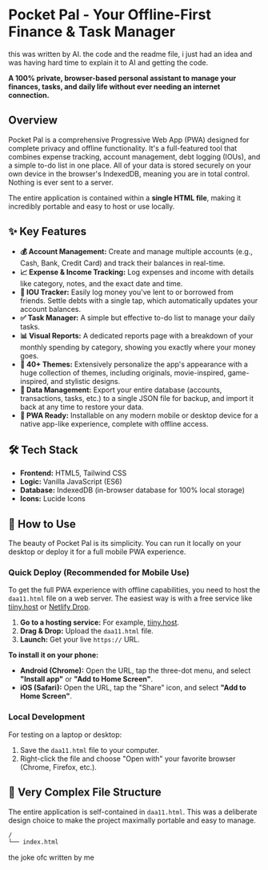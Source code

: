 # Pocket Pal - Your Offline-First Finance & Task Manager
this was written by AI. the code and the readme file, i just had an idea and was having hard time to explain it to AI and getting the code.

**A 100% private, browser-based personal assistant to manage your finances, tasks, and daily life without ever needing an internet connection.**

## Overview

Pocket Pal is a comprehensive Progressive Web App (PWA) designed for complete privacy and offline functionality. It's a full-featured tool that combines expense tracking, account management, debt logging (IOUs), and a simple to-do list in one place. All of your data is stored securely on your own device in the browser's IndexedDB, meaning you are in total control. Nothing is ever sent to a server.

The entire application is contained within a **single HTML file**, making it incredibly portable and easy to host or use locally.

## ✨ Key Features

* **💰 Account Management:** Create and manage multiple accounts (e.g., Cash, Bank, Credit Card) and track their balances in real-time.
* **📈 Expense & Income Tracking:** Log expenses and income with details like category, notes, and the exact date and time.
* **👥 IOU Tracker:** Easily log money you've lent to or borrowed from friends. Settle debts with a single tap, which automatically updates your account balances.
* **✅ Task Manager:** A simple but effective to-do list to manage your daily tasks.
* **📊 Visual Reports:** A dedicated reports page with a breakdown of your monthly spending by category, showing you exactly where your money goes.
* **🎨 40+ Themes:** Extensively personalize the app's appearance with a huge collection of themes, including originals, movie-inspired, game-inspired, and stylistic designs.
* **📂 Data Management:** Export your entire database (accounts, transactions, tasks, etc.) to a single JSON file for backup, and import it back at any time to restore your data.
* **📱 PWA Ready:** Installable on any modern mobile or desktop device for a native app-like experience, complete with offline access.

## 🛠️ Tech Stack

* **Frontend:** HTML5, Tailwind CSS
* **Logic:** Vanilla JavaScript (ES6)
* **Database:** IndexedDB (in-browser database for 100% local storage)
* **Icons:** Lucide Icons

## 🚀 How to Use

The beauty of Pocket Pal is its simplicity. You can run it locally on your desktop or deploy it for a full mobile PWA experience.

### Quick Deploy (Recommended for Mobile Use)

To get the full PWA experience with offline capabilities, you need to host the `daa11.html` file on a web server. The easiest way is with a free service like [tiiny.host](https://tiiny.host) or [Netlify Drop](https://app.netlify.com/drop).

1. **Go to a hosting service:** For example, [tiiny.host](https://tiiny.host).
2. **Drag & Drop:** Upload the `daa11.html` file.
3. **Launch:** Get your live `https://` URL.

**To install it on your phone:**

* **Android (Chrome):** Open the URL, tap the three-dot menu, and select **"Install app"** or **"Add to Home Screen"**.
* **iOS (Safari):** Open the URL, tap the "Share" icon, and select **"Add to Home Screen"**.

### Local Development

For testing on a laptop or desktop:

1. Save the `daa11.html` file to your computer.
2. Right-click the file and choose "Open with" your favorite browser (Chrome, Firefox, etc.).

## 📂 Very Complex File Structure

The entire application is self-contained in `daa11.html`. This was a deliberate design choice to make the project maximally portable and easy to manage.
```txt
/
└── index.html 
```
the joke ofc written by me
